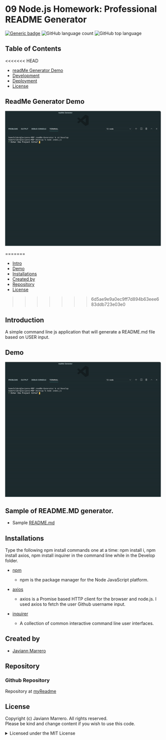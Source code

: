 # 09 Node.js Homework: Professional README Generator
[![Generic badge](https://img.shields.io/badge/license-MIT-<COLOR>.svg)](#license)
![GitHub language count](https://img.shields.io/github/languages/count/javiistacks/readMe-Generator)
![GitHub top language](https://img.shields.io/github/languages/top/javiistacks/readMe-Generator)


## Table of Contents
<<<<<<< HEAD
* [readMe Generator Demo](#ReadMe-Generator-demo)
* [Development](#development)
* [Deployment](#deployment)
* [License](#license)

## ReadMe Generator Demo 
![Screencast Demo](./Develop/img/screenRecord.gif)

=======
* [Intro](#intro)
* [Demo](#demo)
* [Installations](#installations)
* [Created by](#created-by)
* [Repository](#repository)
* [License](#license)

>>>>>>> 6d5ae9e9a0ec9ff7d894b63eee683ddb723e03e0

 ## Introduction
A simple command line js application that will generate a README.md file based on USER input.

## Demo
![Screencast Demo](./Develop/img/screenRecord.gif)


## Sample of README.MD generator.
* Sample [README.md](./Develop/README.md) 


## Installations
Type the following npm install commands one at a time: npm install i, npm install axios, npm install inquirer in the command line while in the Develop folder. 

* [npm](https://docs.npmjs.com/cli/v7/commands/npm-install)
  * npm is the package manager for the Node JavaScript platform. 

* [axios](https://www.npmjs.com/package/axios)
  * axios is a Promise based HTTP client for the browser and node.js. I used axios to fetch the user Github username input.

* [inquirer](https://www.npmjs.com/package/inquirer)
  * A collection of common interactive command line user interfaces.

## Created by
* [Javiann Marrero](https://github.com/javiistacks)


## Repository
### Github Repository
Repository at [myReadme](https://github.com/javiistacks/readMe-Generator)

## License

Copyright (c) Javiann Marrero. All rights reserved.<br>
Please be kind and change content if you wish to use this code.

<details><summary>Licensed under the MIT License</summary>

Copyright (c) 2021 - present | Javiann Marrero

<blockquote>
Permission is hereby granted, free of charge, to any person obtaining a copy
of this software and associated documentation files (the "Software"), to deal
in the Software without restriction, including without limitation the rights
to use, copy, modify, merge, publish, distribute, sublicense, and/or sell
copies of the Software, and to permit persons to whom the Software is
furnished to do so, subject to the following conditions:

The above copyright notice and this permission notice shall be included in all
copies or substantial portions of the Software.

THE SOFTWARE IS PROVIDED "AS IS", WITHOUT WARRANTY OF ANY KIND, EXPRESS OR
IMPLIED, INCLUDING BUT NOT LIMITED TO THE WARRANTIES OF MERCHANTABILITY,
FITNESS FOR A PARTICULAR PURPOSE AND NONINFRINGEMENT. IN NO EVENT SHALL THE
AUTHORS OR COPYRIGHT HOLDERS BE LIABLE FOR ANY CLAIM, DAMAGES OR OTHER
LIABILITY, WHETHER IN AN ACTION OF CONTRACT, TORT OR OTHERWISE, ARISING FROM,
OUT OF OR IN CONNECTION WITH THE SOFTWARE OR THE USE OR OTHER DEALINGS IN THE
SOFTWARE.
</blockquote>
</details>

